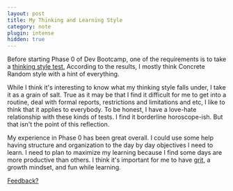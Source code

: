 ```yaml
---
layout: post
title: My Thinking and Learning Style
category: note
plugin: intense
hidden: true
---
```


Before starting Phase 0 of Dev Bootcamp, one of the requirements is to take a <a href="http://www.thelearningweb.net/personalthink.html">thinking style test.</a> According to the results, I mostly think Concrete Random style with a hint of everything.

While I think it's interesting to know what my thinking style falls under, I take it as a grain of salt. True as it may be that I find it difficult for me to get into a routine, deal with formal reports, restrictions and limitations and etc, I like to think that it applies to everybody. To be honest, I have a love-hate relationship with these kinds of tests. I find it borderline horoscope-ish. But that isn't the point of this reflection.

My experience in Phase 0 has been great overall. I could use some help having structure and organization to the day by day objectives I need to learn. I need to plan to maximize my learning because I find some days are more productive than others. I think it's important for me to have <a href="http://www.npr.org/2013/11/01/240779578/is-having-grit-the-key-to-success">grit,</a> a growth mindset, and fun while learning.

<p class=store>
  <a href="https://www.twitter.com/intent/tweet?text=@bossigner;url=http://cutofmyjib.github.io/thinking-style.html" target="_blank">Feedback?</a>
</p>
